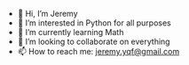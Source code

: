 - 👋 Hi, I’m Jeremy
- 👀 I’m interested in Python for all purposes
- 🌱 I’m currently learning Math
- 💞️ I’m looking to collaborate on everything
- 📫 How to reach me: jeremy.yqf@gmail.com
